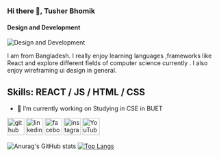 ### Hi there 👋, Tusher Bhomik
#### Design and Development
![Design and Development](https://www.southernliving.com/thmb/a4b73J7C4S4wgSmymmEgXRCmACA=/1500x0/filters:no_upscale():max_bytes(150000):strip_icc()/GettyImages-185743593-2000-507c6c8883a44851885ea4fbc10a2c9e.jpg)

I am from Bangladesh. I really enjoy learning languages ,frameworks like React and explore different fields of computer science currently . I also enjoy wireframing ui design in general. 

## Skills: REACT / JS / HTML / CSS

- 🔭 I’m currently working on Studying in CSE in BUET
  


[<img src='https://cdn.jsdelivr.net/npm/simple-icons@3.0.1/icons/github.svg' alt='github' height='40'>](https://github.com/Tusherbhomik)  [<img src='https://cdn.jsdelivr.net/npm/simple-icons@3.0.1/icons/linkedin.svg' alt='linkedin' height='40'>](https://www.linkedin.com/in/tusher-bhomik-99b048226/)  [<img src='https://cdn.jsdelivr.net/npm/simple-icons@3.0.1/icons/facebook.svg' alt='facebook' height='40'>](https://www.facebook.com/tusher.bhowmick.8083/)  [<img src='https://cdn.jsdelivr.net/npm/simple-icons@3.0.1/icons/instagram.svg' alt='instagram' height='40'>](https://www.instagram.com/tusher_bhomik/)  [<img src='https://cdn.jsdelivr.net/npm/simple-icons@3.0.1/icons/youtube.svg' alt='YouTube' height='40'>](https://www.youtube.com/channel/https://www.youtube.com/channel/UCx0-dLPvb0IM-gW6w0EyEiQ )  

![Anurag's GitHub stats](https://github-readme-stats.vercel.app/api?username=Tusherbhomik&show_icons=true&bg_color=00000000)
[![Top Langs](https://github-readme-stats.vercel.app/api/top-langs/?username=anuraghazra&layout=donut)](https://github.com/anuraghazra/github-readme-stats)
